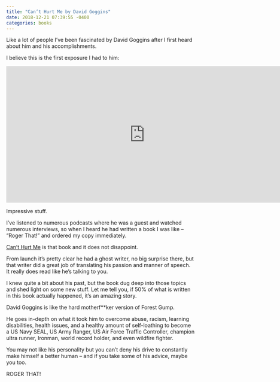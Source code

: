 ```yaml
---
title: "Can’t Hurt Me by David Goggins"
date: 2018-12-21 07:39:55 -0400
categories: books
---
```


Like a lot of people I’ve been fascinated by David Goggins after I first heard about him and his accomplishments.

I believe this is the first exposure I had to him:

<iframe width="740" height="365" src="https://www.youtube.com/embed/knIIrbozmts" frameborder="0" allow="accelerometer; autoplay; encrypted-media; gyroscope; picture-in-picture" allowfullscreen></iframe>

Impressive stuff.

I’ve listened to numerous podcasts where he was a guest and watched numerous interviews, so when I heard he had written a book I was like – “Roger That!” and ordered my copy immediately.

[Can’t Hurt Me](https://amzn.to/2GzXGya) is that book and it does not disappoint.

From launch it’s pretty clear he had a ghost writer, no big surprise there, but that writer did a great job of translating his passion and manner of speech. It really does read like he’s talking to you.

I knew quite a bit about his past, but the book dug deep into those topics and shed light on some new stuff. Let me tell you, if 50% of what is written in this book actually happened, it’s an amazing story.

David Goggins is like the hard motherf\*\*ker version of Forest Gump.

He goes in-depth on what it took him to overcome abuse, racism, learning disabilities, health issues, and a healthy amount of self-loathing to become a US Navy SEAL, US Army Ranger, US Air Force Traffic Controller, champion ultra runner, Ironman, world record holder, and even wildfire fighter.

You may not like his personality but you can’t deny his drive to constantly make himself a better human – and if you take some of his advice, maybe you too.

ROGER THAT!
